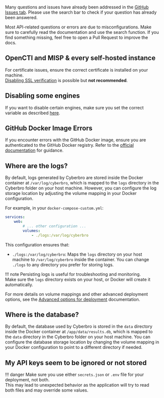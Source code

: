 

Many questions and issues have already been addressed in the [GitHub Issues tab](https://github.com/stanfrbd/cyberbro/issues). Please use the search bar to check if your question has already been answered.

Most API-related questions or errors are due to misconfigurations. Make sure to carefully read the documentation and use the search function. If you find something missing, feel free to open a Pull Request to improve the docs.

## OpenCTI and MISP & every self-hosted instance
For certificate issues, ensure the correct certificate is installed on your machine.  
[Disabling SSL verification](https://docs.cyberbro.net/quick-start/Advanced-options-for-deployment/?h=ssl#ssl-verification-settings-for-requests-backend) is possible but **not recommended**.

## Disabling some engines
If you want to disable certain engines, make sure you set the correct variable as described [here](https://docs.cyberbro.net/quick-start/Advanced-options-for-deployment/?h=engines#selected-engines-in-the-gui-indexhtml-only).

## GitHub Docker Image Errors  
If you encounter errors with the GitHub Docker image, ensure you are authenticated to the GitHub Docker registry. Refer to the [official documentation](https://docs.github.com/en/packages/working-with-a-github-packages-registry/working-with-the-container-registry#authenticating-with-a-personal-access-token-classic) for guidance.

## Where are the logs?

By default, logs generated by Cyberbro are stored inside the Docker container at `/var/log/cyberbro`, which is mapped to the `logs` directory in the Cyberbro folder on your host machine. However, you can configure the log storage location by adjusting the volume mapping in your Docker configuration.

For example, in your `docker-compose-custom.yml`:

```yaml
services:
    web:
        # ... other configuration ...
        volumes:
            - ./logs:/var/log/cyberbro
```

This configuration ensures that:

- `./logs:/var/log/cyberbro`: Maps the `logs` directory on your host machine to `/var/log/cyberbro` inside the container. You can change `./logs` to any directory you prefer for storing logs.

!!! note
        Persisting logs is useful for troubleshooting and monitoring.  
        Make sure the `logs` directory exists on your host, or Docker will create it automatically.

For more details on volume mappings and other advanced deployment options, see the [Advanced options for deployment](https://docs.cyberbro.net/quick-start/Advanced-options-for-deployment/#example-of-custom-docker-compose-file) documentation.

## Where is the database?

By default, the database used by Cyberbro is stored in the `data` directory inside the Docker container at `/app/data/results.db`, which is mapped to the `data` directory in the Cyberbro folder on your host machine. You can configure the database storage location by changing the volume mapping in your Docker configuration to point to a different directory if needed.

## My API keys seem to be ignored or not stored

!!! danger
    Make sure you use either `secrets.json` or `.env` file for your deployment, not both.  
    This may lead to unexpected behavior as the application will try to read both files and may override some values.